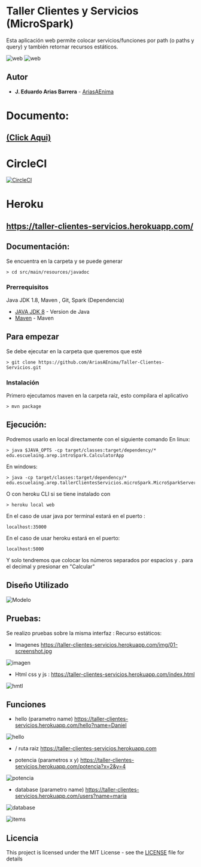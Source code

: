 # Taller Clientes y Servicios (MicroSpark)

Esta aplicación web permite colocar servicios/funciones por path (o paths y query) y también retornar recursos estáticos.

![web](media/html.PNG)
![web](media/database.PNG)


## Autor

* **J. Eduardo Arias Barrera** - [AriasAEnima](https://github.com/AriasAEnima)

# Documento:
## [(Click Aqui)](https://github.com/AriasAEnima/Taller-Clientes-Servicios/blob/master/informe.pdf)

# CircleCI
[![CircleCI](https://circleci.com/gh/AriasAEnima/Taller-Clientes-Servicios.svg?style=svg)](https://circleci.com/gh/AriasAEnima/Taller-Clientes-Servicios)

# Heroku

## https://taller-clientes-servicios.herokuapp.com/

## Documentación:

Se encuentra en la carpeta y se puede generar
```
> cd src/main/resources/javadoc
```

### Prerrequisitos

Java JDK 1.8, Maven , Git, Spark (Dependencia)

* [JAVA JDK 8](http://www.oracle.com/technetwork/java/javase/overview/index.html) - Version de Java
* [Maven](https://maven.apache.org/) - Maven



## Para empezar

Se debe ejecutar en la carpeta que queremos que esté
```
> git clone https://github.com/AriasAEnima/Taller-Clientes-Servicios.git
```
### Instalación

Primero ejecutamos maven en la carpeta raíz, esto compilara el aplicativo

```
> mvn package
```


## Ejecución:
Podremos usarlo en local directamente con el siguiente comando
En linux:

```
> java $JAVA_OPTS -cp target/classes:target/dependency/* edu.escuelaing.arep.introSpark.CalculatorApp

```
En windows:
```
> java -cp target/classes:target/dependency/* edu.escuelaing.arep.tallerClientesServicios.microSpark.MicroSparkServer

```
O con heroku CLI si se tiene instalado con
```
> heroku local web
```

En el caso de usar java por terminal estará en el puerto :

```
localhost:35000
```

En el caso de usar heroku estará en el puerto:

```
localhost:5000
```

Y solo tendremos que colocar los números separados por espacios y . para el decimal y presionar en "Calcular"



## Diseño Utilizado

![Modelo](media/modelo.png)

## Pruebas:

Se realizo pruebas sobre la misma interfaz :
Recurso estáticos:

* Imagenes
https://taller-clientes-servicios.herokuapp.com/img/01-screenshot.jpg

![imagen](media/imagen.PNG)

* Html css y js :
https://taller-clientes-servicios.herokuapp.com/index.html

![hmtl](media/html.PNG)


## Funciones

* hello (parametro name)
https://taller-clientes-servicios.herokuapp.com/hello?name=Daniel

![hello](media/hello.PNG)

* / ruta raiz
https://taller-clientes-servicios.herokuapp.com

* potencia (parametros x y)
https://taller-clientes-servicios.herokuapp.com/potencia?x=2&y=4

![potencia](media/potencia.PNG)

* database (parametro name)
https://taller-clientes-servicios.herokuapp.com/users?name=maria

![database](media/database.PNG)

![items](media/items.PNG)




## Licencia

This project is licensed under the MIT License  - see the [LICENSE](LICENSE) file for details
